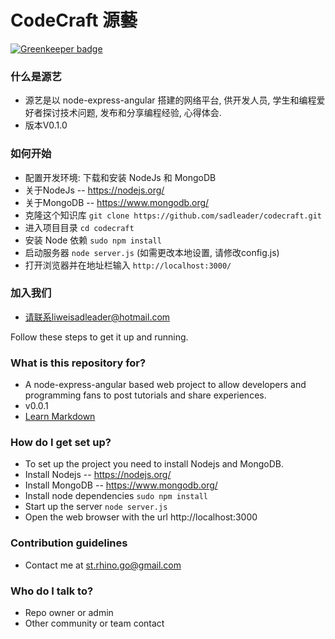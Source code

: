# CodeCraft    源藝 #

[![Greenkeeper badge](https://badges.greenkeeper.io/zanjs/CodeCraft.svg)](https://greenkeeper.io/)


### 什么是源艺 ###

* 源艺是以 node-express-angular 搭建的网络平台, 供开发人员, 学生和编程爱好者探讨技术问题, 发布和分享编程经验, 心得体会.
* 版本V0.1.0

### 如何开始 ###

* 配置开发环境: 下载和安装 NodeJs 和 MongoDB
* 关于NodeJs -- https://nodejs.org/
* 关于MongoDB -- https://www.mongodb.org/
* 克隆这个知识库 `git clone https://github.com/sadleader/codecraft.git`
* 进入项目目录 `cd codecraft`
* 安装 Node 依赖 `sudo npm install`
* 启动服务器 `node server.js` (如需更改本地设置, 请修改config.js)
* 打开浏览器并在地址栏输入 `http://localhost:3000/`

### 加入我们 ###
* 请联系liweisadleader@hotmail.com

Follow these steps to get it up and running.

### What is this repository for? ###

* A node-express-angular based web project to allow developers and programming fans to post tutorials and share experiences.
* v0.0.1
* [Learn Markdown](https://bitbucket.org/tutorials/markdowndemo)

### How do I get set up? ###

* To set up the project you need to install Nodejs and MongoDB.
* Install Nodejs -- https://nodejs.org/
* Install MongoDB -- https://www.mongodb.org/
* Install node dependencies `sudo npm install`
* Start up the server `node server.js`
* Open the web browser with the url http://localhost:3000

### Contribution guidelines ###

* Contact me at st.rhino.go@gmail.com

### Who do I talk to? ###

* Repo owner or admin
* Other community or team contact
